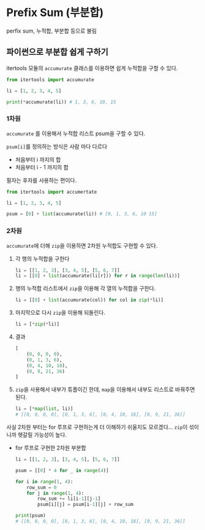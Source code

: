 # Prefix Sum (부분합)

perfix sum, 누적합, 부분합 등으로 불림

## 파이썬으로 부분합 쉽게 구하기

itertools 모듈의 `accumurate` 클래스를 이용하면 쉽게 누적합을 구할 수 있다.

```python
from itertools import accumurate

li = [1, 2, 3, 4, 5]

print(*accumurate(li)) # 1, 3, 6, 10, 15
```

### 1차원

`accumurate` 를 이용해서 누적합 리스트 psum을 구할 수 있다.

`psum[i]`를 정의하는 방식은 사람 마다 다르다

- 처음부터 i 까지의 합
- 처음부터 i - 1 까지의 합

필자는 후자를 사용하는 편이다.

```python
from itertools import accumertate

li = [1, 2, 3, 4, 5]

psum = [0] + list(accumurate(li)) # [0, 1, 3, 6, 10 15]
```

### 2차원

`accumurate`에 더해 `zip`을 이용하면 2차원 누적합도 구현할 수 있다.

1. 각 행의 누적합을 구한다

   ```python
   li = [[1, 2, 3], [3, 4, 5], [5, 6, 7]]
   li = [[0] + list(accumurate(li[r])) for r in range(len(li))]
   ```

2. 행의 누적합 리스트에서 `zip`을 이용해 각 열의 누적합을 구한다.

   ```python
   li = [[0] + list(accumurate(col)) for col in zip(*li)]
   ```

3. 마지막으로 다시 `zip`을 이용해 되돌린다.

   ```python
   li = [*zip(*li)]
   ```

4. 결과

   ```python
   [
       (0, 0, 0, 0), 
       (0, 1, 3, 6), 
       (0, 4, 10, 18), 
       (0, 9, 21, 36)
   ]
   ```

5. `zip`을 사용해서 내부가 튜플이긴 한데, `map`을 이용해서 내부도 리스트로 바꿔주면 된다.

   ```python
   li = [*map(list, li)]
   # [[0, 0, 0, 0], [0, 1, 3, 6], [0, 4, 10, 18], [0, 9, 21, 36]]
   ```

사실 2차원 부터는 for 루프로 구현하는게 더 이해하기 쉬울지도 모르겠다... `zip`이 섞이니까 헷갈릴 가능성이 높다.

- for 루프로 구현한 2차원 부분합

  ```python
  li = [[1, 2, 3], [3, 4, 5], [5, 6, 7]]
  
  psum = [[0] * 4 for _ in range(4)]
  
  for i in range(1, 4):
      row_sum = 0
      for j in range(1, 4):
          row_sum += li[i-1][j-1]
          psum[i][j] = psum[i-1][j] + row_sum
  
  print(psum)
  # [[0, 0, 0, 0], [0, 1, 3, 6], [0, 4, 10, 18], [0, 9, 21, 36]]
  ```

  

